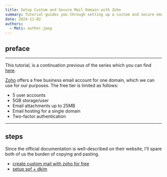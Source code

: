 ```yaml
---
title: Setup Custom and Secure Mail Domain with Zoho
summary: Tutorial guides you through setting up a custom and secure email domain using Zoho's free business email service, including SPF and DKIM configuration.
date: 2024-11-02
authors:
  - Mati: author.jpeg
---
```


## preface

---

This tutorial, is a continuation previous of the series which you can
find [here](https://kepa.eu.org/blog/post000-how-to-setup-custom-domain-with-github-pages-and-static-hugo-website/).

[Zoho](https://www.zoho.com/mail/) offers a free business email account for one domain, which we can use for our
purposes.
The free tier is limited as follows:

- 5 user accounts
- 5GB storage/user
- Email attachments up to 25MB
- Email hosting for a single domain
- Two-factor authentication

---

## steps

Since the official documentation is well-described on their website, I'll spare both of us the burden of copying and
pasting.

- [create custom mail with zoho for free](https://www.zoho.com/mail/how-to/create-business-email-address.html?src=mft)
- [setup spf + dkim](https://www.zoho.com/mail/how-to/setup-my-domain-with-zoho-mail.html)
